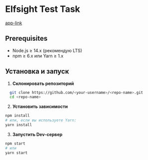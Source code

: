 # Elfsight Test Task
[app-link](https://b1aho.github.io/RickAndMorty/)
## Prerequisites
- Node.js ≥ 14.x (рекомендую LTS)
- npm ≥ 6.x или Yarn ≥ 1.x

## Установка и запуск

1. **Склонировать репозиторий**  
 ```bash
   git clone https://github.com/<your‑username>/<repo-name>.git
   cd <repo-name>
```
2. **Установить зависимости**
 ```bash
npm install
# или, если вы используете Yarn:
yarn install
```
3. **Запустить Dev‑сервер**
```bash
npm start
# или
yarn start
```